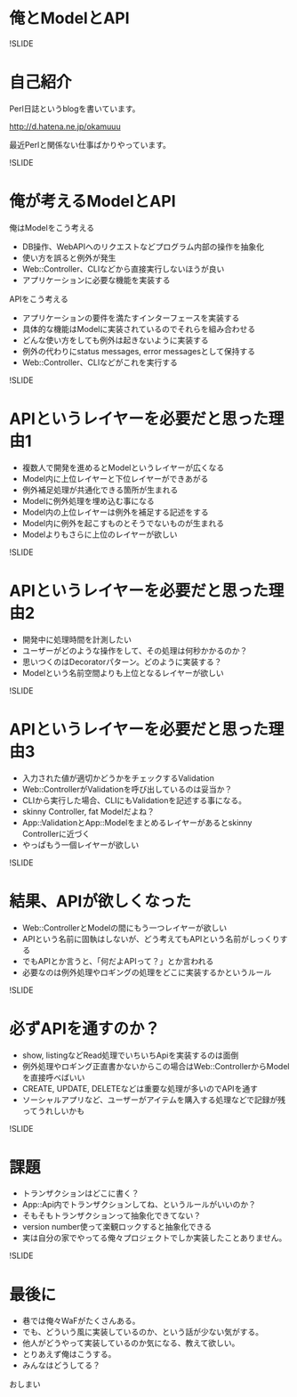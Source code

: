 # 俺とModelとAPI

!SLIDE

# 自己紹介

Perl日誌というblogを書いています。

http://d.hatena.ne.jp/okamuuu

最近Perlと関係ない仕事ばかりやっています。

!SLIDE

# 俺が考えるModelとAPI 

俺はModelをこう考える

 * DB操作、WebAPIへのリクエストなどプログラム内部の操作を抽象化
 * 使い方を誤ると例外が発生
 * Web::Controller、CLIなどから直接実行しないほうが良い
 * アプリケーションに必要な機能を実装する

APIをこう考える

 * アプリケーションの要件を満たすインターフェースを実装する
 * 具体的な機能はModelに実装されているのでそれらを組み合わせる
 * どんな使い方をしても例外は起きないように実装する
 * 例外の代わりにstatus messages, error messagesとして保持する
 * Web::Controller、CLIなどがこれを実行する

!SLIDE

# APIというレイヤーを必要だと思った理由1

 * 複数人で開発を進めるとModelというレイヤーが広くなる
 * Model内に上位レイヤーと下位レイヤーができあがる
 * 例外補足処理が共通化できる箇所が生まれる
 * Modelに例外処理を埋め込む事になる
 * Model内の上位レイヤーは例外を補足する記述をする
 * Model内に例外を起こすものとそうでないものが生まれる
 * Modelよりもさらに上位のレイヤーが欲しい

!SLIDE

# APIというレイヤーを必要だと思った理由2

 * 開発中に処理時間を計測したい
 * ユーザーがどのような操作をして、その処理は何秒かかるのか？
 * 思いつくのはDecoratorパターン。どのように実装する？
 * Modelという名前空間よりも上位となるレイヤーが欲しい

!SLIDE

# APIというレイヤーを必要だと思った理由3

 * 入力された値が適切かどうかをチェックするValidation
 * Web::ControllerがValidationを呼び出しているのは妥当か？
 * CLIから実行した場合、CLIにもValidationを記述する事になる。
 * skinny Controller, fat Modelだよね？
 * App::ValidationとApp::Modelをまとめるレイヤーがあるとskinny Controllerに近づく
 * やっぱもう一個レイヤーが欲しい

!SLIDE

# 結果、APIが欲しくなった
 
 * Web::ControllerとModelの間にもう一つレイヤーが欲しい
 * APIという名前に固執はしないが、どう考えてもAPIという名前がしっくりする
 * でもAPIとか言うと、「何だよAPIって？」とか言われる
 * 必要なのは例外処理やロギングの処理をどこに実装するかというルール

!SLIDE

# 必ずAPIを通すのか？

 * show, listingなどRead処理でいちいちApiを実装するのは面倒
 * 例外処理やロギング正直書かないからこの場合はWeb::ControllerからModelを直接呼べばいい
 * CREATE, UPDATE, DELETEなどは重要な処理が多いのでAPIを通す
 * ソーシャルアプリなど、ユーザーがアイテムを購入する処理などで記録が残ってうれしいかも

!SLIDE

# 課題

 * トランザクションはどこに書く？
 * App::Api内でトランザクションしてね、というルールがいいのか？
 * そもそもトランザクションって抽象化できてない？
 * version number使って楽観ロックすると抽象化できる
 * 実は自分の家でやってる俺々プロジェクトでしか実装したことありません。
 
!SLIDE

# 最後に

 * 巷では俺々WaFがたくさんある。
 * でも、どういう風に実装しているのか、という話が少ない気がする。
 * 他人がどうやって実装しているのか気になる、教えて欲しい。
 * とりあえず俺はこうする。
 * みんなはどうしてる？

おしまい
 
